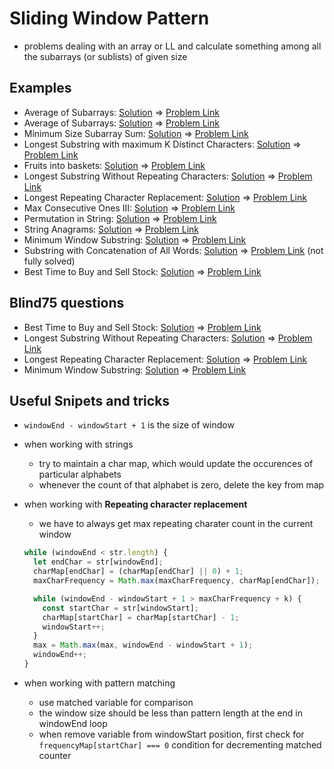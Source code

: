 # Sliding Window Pattern

- problems dealing with an array or LL and calculate something among all the subarrays (or sublists) of given size

## Examples

- Average of Subarrays: [Solution](/src/sliding-window/average-of-subarrays.ts) => [Problem Link](https://leetcode.com/problems/maximum-average-subarray-i/)
- Average of Subarrays: [Solution](/src/sliding-window/average-of-subarrays.ts) => [Problem Link](https://leetcode.com/problems/maximum-average-subarray-i/)
- Minimum Size Subarray Sum: [Solution](/src/sliding-window/smallest-subarray-sum.ts) => [Problem Link](https://leetcode.com/problems/minimum-size-subarray-sum/)
- Longest Substring with maximum K Distinct Characters: [Solution](/src/sliding-window/longest-substring-with-k-distinct-chars.ts) => [Problem Link](https://www.educative.io/courses/grokking-the-coding-interview/YQQwQMWLx80)
- Fruits into baskets: [Solution](/src/sliding-window/fruit-baskets.ts) => [Problem Link](https://leetcode.com/problems/fruit-into-baskets/)
- Longest Substring Without Repeating Characters: [Solution](/src/sliding-window/longest-non-repeating-substring.ts) => [Problem Link](https://leetcode.com/problems/longest-substring-without-repeating-characters/)
- Longest Repeating Character Replacement: [Solution](/src/sliding-window/longest-repeating-substring-replacment.ts) => [Problem Link](https://leetcode.com/problems/longest-repeating-character-replacement/)
- Max Consecutive Ones III: [Solution](/src/sliding-window/longest-subarray-after-replacement.ts) => [Problem Link](https://leetcode.com/problems/max-consecutive-ones-iii/)
- Permutation in String: [Solution](/src/sliding-window/permutation-string.ts) => [Problem Link](https://leetcode.com/problems/permutation-in-string/)
- String Anagrams: [Solution](/src/sliding-window/string-anagram.ts) => [Problem Link](https://leetcode.com/problems/find-all-anagrams-in-a-string/)
- Minimum Window Substring: [Solution](/src/sliding-window/smallest-window-substring.ts) => [Problem Link](https://leetcode.com/problems/minimum-window-substring/)
- Substring with Concatenation of All Words: [Solution](/src/sliding-window/words-concatenation.ts) => [Problem Link](https://leetcode.com/problems/substring-with-concatenation-of-all-words/) (not fully solved)
- Best Time to Buy and Sell Stock: [Solution](/src/sliding-window/max-profit.ts) => [Problem Link](https://leetcode.com/problems/best-time-to-buy-and-sell-stock/)

## Blind75 questions

- Best Time to Buy and Sell Stock: [Solution](/src/sliding-window/max-profit.ts) => [Problem Link](https://leetcode.com/problems/best-time-to-buy-and-sell-stock/)
- Longest Substring Without Repeating Characters: [Solution](/src/sliding-window/longest-non-repeating-substring.ts) => [Problem Link](https://leetcode.com/problems/longest-substring-without-repeating-characters/)
- Longest Repeating Character Replacement: [Solution](/src/sliding-window/longest-repeating-substring-replacment.ts) => [Problem Link](https://leetcode.com/problems/longest-repeating-character-replacement/)
- Minimum Window Substring: [Solution](/src/sliding-window/smallest-window-substring.ts) => [Problem Link](https://leetcode.com/problems/minimum-window-substring/)

## Useful Snipets and tricks

- `windowEnd - windowStart + 1` is the size of window
- when working with strings
  - try to maintain a char map, which would update the occurences of particular alphabets
  - whenever the count of that alphabet is zero, delete the key from map
- when working with **Repeating character replacement**

  - we have to always get max repeating charater count in the current window

  ```js
  while (windowEnd < str.length) {
    let endChar = str[windowEnd];
    charMap[endChar] = (charMap[endChar] || 0) + 1;
    maxCharFrequency = Math.max(maxCharFrequency, charMap[endChar]);

    while (windowEnd - windowStart + 1 > maxCharFrequency + k) {
      const startChar = str[windowStart];
      charMap[startChar] = charMap[startChar] - 1;
      windowStart++;
    }
    max = Math.max(max, windowEnd - windowStart + 1);
    windowEnd++;
  }
  ```

- when working with pattern matching
  - use matched variable for comparison
  - the window size should be less than pattern length at the end in windowEnd loop
  - when remove variable from windowStart position, first check for `frequencyMap[startChar] === 0` condition for decrementing matched counter

